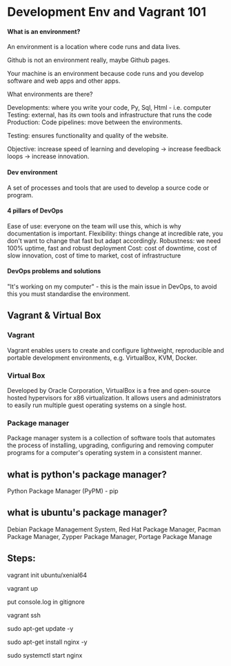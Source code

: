 # Development Env and Vagrant 101

#### What is an environment?
An environment is a location where code runs and data lives.

Github is not an environment really, maybe Github pages.

Your machine is an environment because code runs and you develop software and web apps and other apps.

What environments are there?

Developments:
where you write your code, Py, Sql, Html - i.e. computer
Testing:
external, has its own tools and infrastructure that runs the code
Production:
Code pipelines: move between the environments.

Testing: ensures functionality and quality of the website.

Objective: increase speed of learning and developing -> increase feedback loops -> increase innovation.

#### Dev environment

A set of processes and tools that are used to develop a source code or program.

#### 4 pillars of DevOps

Ease of use: everyone on the team will use this, which is why documentation is important.
Flexibility: things change at incredible rate, you don't want to change that fast but adapt accordingly.
Robustness: we need 100% uptime, fast and robust deployment
Cost: cost of downtime, cost of slow innovation, cost of time to market, cost of infrastructure

#### DevOps problems and solutions

"It's working on my computer" - this is the main issue in DevOps, to avoid this you must standardise the environment.

## Vagrant & Virtual Box

### Vagrant

Vagrant enables users to create and configure lightweight, reproducible and portable development environments, e.g. VirtualBox, KVM, Docker.

### Virtual Box

Developed by Oracle Corporation, VirtualBox is a free and open-source hosted hypervisors for x86 virtualization. It allows users and administrators to easily run multiple guest operating systems on a single host.  

### Package manager
Package manager system is a collection of software tools that automates the process of installing, upgrading, configuring and removing computer programs for a computer's operating system in a consistent manner.

## what is python's package manager?
Python Package Manager (PyPM) - pip



## what is ubuntu's package manager?
 Debian Package Management System, Red Hat Package Manager, Pacman Package Manager, Zypper Package Manager, Portage Package Manage

## Steps:
vagrant init ubuntu/xenial64

vagrant up

put console.log in gitignore

vagrant ssh

sudo apt-get update -y

sudo apt-get install nginx -y

sudo systemctl start nginx
